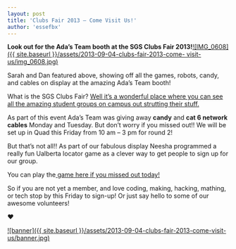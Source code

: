 ```yaml
---
layout: post
title: 'Clubs Fair 2013 – Come Visit Us!'
author: 'essefbx'
---
```


**Look out for the Ada’s Team booth at the SGS Clubs Fair
2013!**[![IMG_0608]({{ site.baseurl }}/assets/2013-09-04-clubs-fair-2013-come-
visit-
us/img_0608.jpg)](https://adasteam.files.wordpress.com/2013/09/img_0608.jpg)

Sarah and Dan featured above, showing off all the games, robots, candy, and
cables on display at the amazing Ada’s Team booth!

What is the SGS Clubs Fair? [Well it’s a wonderful place where you can see all
the amazing student groups on campus out strutting their
stuff.](http://www.su.ualberta.ca/services/studentgroups/events/clubsfair/)

As part of this event Ada’s Team was giving away **candy** and **cat 6 network
cables** Monday and Tuesday. But don’t worry if you missed out!! We will be
set up in Quad this Friday from 10 am – 3 pm for round 2!

But that’s not all!! As part of our fabulous display Neesha programmed a
really fun Ualberta locator game as a clever way to get people to sign up for
our group.

You can play the[ game here if you missed out
today!](http://webdocs.cs.ualberta.ca/~neesha/astar/ualbertaLocator.html)

So if you are not yet a member, and love coding, making, hacking, mathing, or
tech stop by this Friday to sign-up! Or just say hello to some of our awesome
volunteers!

❤

[![banner]({{ site.baseurl }}/assets/2013-09-04-clubs-fair-2013-come-visit-
us/banner.jpg)](https://adasteam.files.wordpress.com/2013/09/banner.jpg)


